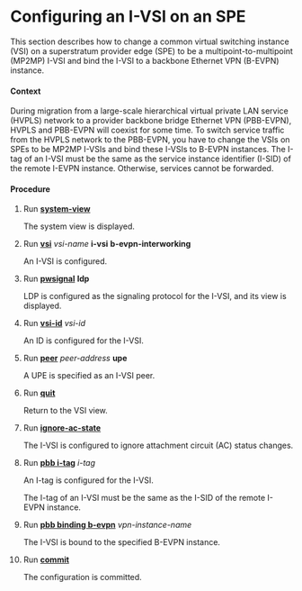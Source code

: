 Configuring an I-VSI on an SPE
==============================

This section describes how to change a common virtual switching instance (VSI) on a superstratum provider edge (SPE) to be a multipoint-to-multipoint (MP2MP) I-VSI and bind the I-VSI to a backbone Ethernet VPN (B-EVPN) instance.

#### Context

During migration from a large-scale hierarchical virtual private LAN service (HVPLS) network to a provider backbone bridge Ethernet VPN (PBB-EVPN), HVPLS and PBB-EVPN will coexist for some time. To switch service traffic from the HVPLS network to the PBB-EVPN, you have to change the VSIs on SPEs to be MP2MP I-VSIs and bind these I-VSIs to B-EVPN instances. The I-tag of an I-VSI must be the same as the service instance identifier (I-SID) of the remote I-EVPN instance. Otherwise, services cannot be forwarded.


#### Procedure

1. Run [**system-view**](cmdqueryname=system-view)
   
   
   
   The system view is displayed.
2. Run [**vsi**](cmdqueryname=vsi) *vsi-name* **i-vsi** **b-evpn-interworking**
   
   
   
   An I-VSI is configured.
3. Run [**pwsignal**](cmdqueryname=pwsignal) **ldp**
   
   
   
   LDP is configured as the signaling protocol for the I-VSI, and its view is displayed.
4. Run [**vsi-id**](cmdqueryname=vsi-id) *vsi-id*
   
   
   
   An ID is configured for the I-VSI.
5. Run [**peer**](cmdqueryname=peer+upe) *peer-address* **upe**
   
   
   
   A UPE is specified as an I-VSI peer.
6. Run [**quit**](cmdqueryname=quit)
   
   
   
   Return to the VSI view.
7. Run [**ignore-ac-state**](cmdqueryname=ignore-ac-state)
   
   
   
   The I-VSI is configured to ignore attachment circuit (AC) status changes.
8. Run [**pbb i-tag**](cmdqueryname=pbb+i-tag) *i-tag*
   
   
   
   An I-tag is configured for the I-VSI.
   
   The I-tag of an I-VSI must be the same as the I-SID of the remote I-EVPN instance.
9. Run [**pbb binding b-evpn**](cmdqueryname=pbb+binding+b-evpn) *vpn-instance-name*
   
   
   
   The I-VSI is bound to the specified B-EVPN instance.
10. Run [**commit**](cmdqueryname=commit)
    
    
    
    The configuration is committed.
